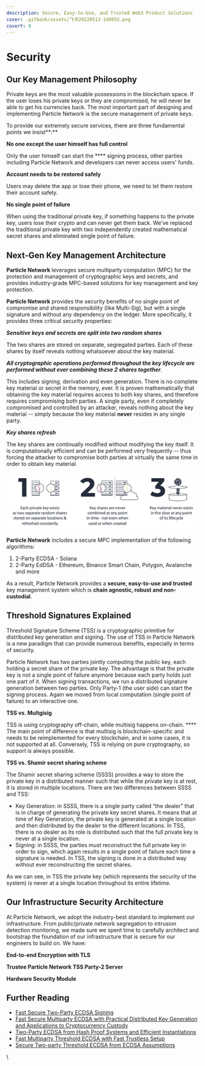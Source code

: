 ```yaml
---
description: Secure, Easy-to-Use, and Trusted Web3 Product Solutions
cover: .gitbook/assets/飞书20220513-140855.png
coverY: 0
---
```


# Security

## Our Key Management Philosophy

Private keys are the most valuable possessions in the blockchain space. If the user loses his private keys or they are compromised, he will never be able to get his currencies back. The most important part of designing and implementing Particle Network is the secure management of private keys.

To provide our extremely secure services, there are three fundamental points we insist**:**

**No one except the user himself has full control**

Only the user himself can start the **** signing process, other parties including Particle Network and developers can never access users' funds.

**Account needs to be restored safely**

Users may delete the app or lose their phone, we need to let them restore their account safely.

**No single point of failure**

When using the traditional private key, if something happens to the private key, users lose their crypto and can never get them back. We’ve replaced the traditional private key with two independently created mathematical secret shares and eliminated single point of failure.

## Next-Gen Key Management Architecture

**Particle Network** leverages secure multiparty computation (MPC) for the protection and management of cryptographic keys and secrets, and provides industry-grade MPC-based solutions for key management and key protection.

**Particle Network** provides the security benefits of no single point of compromise and shared responsibility (like Multi-Sig), but with a single signature and without any dependency on the ledger. More specifically, it provides three critical security properties:

_**Sensitive keys and secrets are split into two random shares**_

The two shares are stored on separate, segregated parties. Each of these shares by itself reveals nothing whatsoever about the key material.

_**All cryptographic operations performed throughout the key lifecycle are performed without ever combining these 2 shares together**._

This includes signing, derivation and even generation. There is no complete key material or secret in the memory, ever. It is proven mathematically that obtaining the key material requires access to both key shares, and therefore requires compromising both parties. A single party, even if completely compromised and controlled by an attacker, reveals nothing about the key material -- simply because the key material **never** resides in any single party.

_**Key shares refresh**_

The key shares are continually modified without modifying the key itself. It is computationally efficient and can be performed very frequently -- thus forcing the attacker to compromise both parties at virtually the same time in order to obtain key material.

![Next-Gen Key Management System](.gitbook/assets/os-key-shares.png)

**Particle Network** includes a secure MPC implementation of the following algorithms:

1. 2-Party ECDSA - Solana
2. 2-Party EdDSA - Ethereum, Binance Smart Chain, Polygon, Avalanche and more

As a result, Particle Network provides a **secure, easy-to-use and trusted** key management system which is **chain agnostic, robust and non-custodial**.

## Threshold Signatures Explained

Threshold Signature Scheme (TSS) is a cryptographic primitive for distributed key generation and signing. The use of TSS in Particle Network is a new paradigm that can provide numerous benefits, especially in terms of security.

Particle Network has two parties jointly computing the public key, each holding a secret share of the private key. The advantage is that the private key is not a single point of failure anymore because each party holds just one part of it. When signing transactions, we run a distributed signature generation between two parties. Only Party-1 (the user side) can start the signing process. Again we moved from local computation (single point of failure) to an interactive one.

**TSS vs. Multgisig**

TSS is using cryptography off-chain, while multisig happens on-chain. **** The main point of difference is that multisig is blockchain-specific and needs to be reimplemented for every blockchain, and in some cases, it is not supported at all. Conversely, TSS is relying on pure cryptography, so support is always possible.

**TSS vs. Shamir secret sharing scheme**

The Shamir secret sharing scheme (SSSS) provides a way to store the private key in a distributed manner such that while the private key is at rest, it is stored in multiple locations. There are two differences between SSSS and TSS:

* Key Generation: in SSSS, there is a single party called “the dealer” that is in charge of generating the private key secret shares. It means that at time of Key Generation, the private key is generated at a single location and then distributed by the dealer to the different locations. In TSS, there is no dealer as its role is distributed such that the full private key is never at a single location.
* Signing: in SSSS, the parties must reconstruct the full private key in order to sign, which again results in a single point of failure each time a signature is needed. In TSS, the signing is done in a distributed way without ever reconstructing the secret shares.

As we can see, in TSS the private key (which represents the security of the system) is never at a single location throughout its entire lifetime.

## Our Infrastructure Security Architecture

At Particle Network, we adopt the industry-best standard to implement our infrastructure. From public/private network segregation to intrusion detection monitoring, we made sure we spent time to carefully architect and bootstrap the foundation of our infrastructure that is secure for our engineers to build on. We have:

**End-to-end Encryption with TLS**

**Trustee Particle Network TSS Party-2 Server**

**Hardware Security Module**

## Further Reading

* [Fast Secure Two-Party ECDSA Signing](https://eprint.iacr.org/2017/552)
* [Fast Secure Multiparty ECDSA with Practical Distributed Key Generation and Applications to Cryptocurrency Custody](https://eprint.iacr.org/2018/987.pdf)
* [Two-Party ECDSA from Hash Proof Systems and Efficient Instantiations](https://eprint.iacr.org/2019/503.pdf)
* [Fast Multiparty Threshold ECDSA with Fast Trustless Setup](https://eprint.iacr.org/2019/114.pdf)
* [Secure Two-party Threshold ECDSA from ECDSA Assumptions](https://eprint.iacr.org/2018/499.pdf)

\
